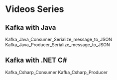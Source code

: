 # Videos Series

## Kafka with Java

Kafka_Java_Consumer_Serialize_message_to_JSON
Kafka_Java_Producer_Serialize_message_to_JSON



## Kafka with .NET C#

Kafka_Csharp_Consumer
Kafka_Csharp_Producer



